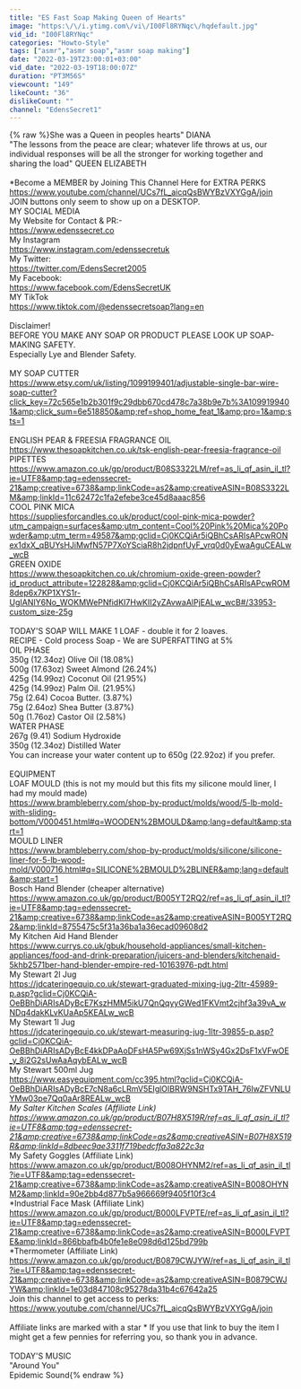 ```yaml
---
title: "ES Fast Soap Making Queen of Hearts"
image: "https:\/\/i.ytimg.com\/vi\/I00Fl8RYNqc\/hqdefault.jpg"
vid_id: "I00Fl8RYNqc"
categories: "Howto-Style"
tags: ["asmr","asmr soap","asmr soap making"]
date: "2022-03-19T23:00:01+03:00"
vid_date: "2022-03-19T18:00:07Z"
duration: "PT3M56S"
viewcount: "149"
likeCount: "36"
dislikeCount: ""
channel: "EdensSecret1"
---
```

{% raw %}She was a Queen in peoples hearts&quot; DIANA<br />&quot;The lessons from the peace are clear; whatever life throws at us, our individual responses will be all the stronger for working together and sharing the load&quot; QUEEN ELIZABETH<br /><br />*Become a MEMBER by Joining This Channel Here for EXTRA PERKS<br /><a rel="nofollow" target="blank" href="https://www.youtube.com/channel/UCs7fL_aicqQsBWYBzVXYGgA/join">https://www.youtube.com/channel/UCs7fL_aicqQsBWYBzVXYGgA/join</a><br />JOIN buttons only seem to show up on a DESKTOP. <br />MY SOCIAL MEDIA<br />My Website for Contact &amp; PR:- <br /><a rel="nofollow" target="blank" href="https://www.edenssecret.co">https://www.edenssecret.co</a><br />My Instagram<br /><a rel="nofollow" target="blank" href="https://www.instagram.com/edenssecretuk">https://www.instagram.com/edenssecretuk</a><br />My Twitter:<br /><a rel="nofollow" target="blank" href="https://twitter.com/EdensSecret2005">https://twitter.com/EdensSecret2005</a><br />My Facebook:<br /><a rel="nofollow" target="blank" href="https://www.facebook.com/EdensSecretUK">https://www.facebook.com/EdensSecretUK</a><br />MY TikTok<br /><a rel="nofollow" target="blank" href="https://www.tiktok.com/@edenssecretsoap?lang=en">https://www.tiktok.com/@edenssecretsoap?lang=en</a><br /><br />Disclaimer!<br />BEFORE YOU MAKE ANY SOAP OR PRODUCT PLEASE LOOK UP SOAP-MAKING SAFETY.<br />Especially Lye and Blender Safety.<br /><br />MY SOAP CUTTER<br /><a rel="nofollow" target="blank" href="https://www.etsy.com/uk/listing/1099199401/adjustable-single-bar-wire-soap-cutter?click_key=72c565e1b2b301f9c29dbb670cd478c7a38b9e7b%3A1099199401&amp;click_sum=6e518850&amp;ref=shop_home_feat_1&amp;pro=1&amp;sts=1">https://www.etsy.com/uk/listing/1099199401/adjustable-single-bar-wire-soap-cutter?click_key=72c565e1b2b301f9c29dbb670cd478c7a38b9e7b%3A1099199401&amp;click_sum=6e518850&amp;ref=shop_home_feat_1&amp;pro=1&amp;sts=1</a><br /><br />ENGLISH PEAR &amp; FREESIA FRAGRANCE OIL<br /><a rel="nofollow" target="blank" href="https://www.thesoapkitchen.co.uk/tsk-english-pear-freesia-fragrance-oil">https://www.thesoapkitchen.co.uk/tsk-english-pear-freesia-fragrance-oil</a><br />PIPETTES<br /><a rel="nofollow" target="blank" href="https://www.amazon.co.uk/gp/product/B08S3322LM/ref=as_li_qf_asin_il_tl?ie=UTF8&amp;tag=edenssecret-21&amp;creative=6738&amp;linkCode=as2&amp;creativeASIN=B08S3322LM&amp;linkId=11c62472c1fa2efebe3ce45d8aaac856">https://www.amazon.co.uk/gp/product/B08S3322LM/ref=as_li_qf_asin_il_tl?ie=UTF8&amp;tag=edenssecret-21&amp;creative=6738&amp;linkCode=as2&amp;creativeASIN=B08S3322LM&amp;linkId=11c62472c1fa2efebe3ce45d8aaac856</a><br />COOL PINK MICA<br /><a rel="nofollow" target="blank" href="https://suppliesforcandles.co.uk/product/cool-pink-mica-powder?utm_campaign=surfaces&amp;utm_content=Cool%20Pink%20Mica%20Powder&amp;utm_term=49587&amp;gclid=Cj0KCQiAr5iQBhCsARIsAPcwRONex1dxX_qBUYsHJiMwfN57P7XoYSciaR8h2jdpnfUyF_vrq0d0yEwaAguCEALw_wcB">https://suppliesforcandles.co.uk/product/cool-pink-mica-powder?utm_campaign=surfaces&amp;utm_content=Cool%20Pink%20Mica%20Powder&amp;utm_term=49587&amp;gclid=Cj0KCQiAr5iQBhCsARIsAPcwRONex1dxX_qBUYsHJiMwfN57P7XoYSciaR8h2jdpnfUyF_vrq0d0yEwaAguCEALw_wcB</a><br />GREEN OXIDE<br /><a rel="nofollow" target="blank" href="https://www.thesoapkitchen.co.uk/chromium-oxide-green-powder?id_product_attribute=122828&amp;gclid=Cj0KCQiAr5iQBhCsARIsAPcwROM8dep6x7KP1XYS1r-UgIANIY6No_WOKMWePNfidKI7HwKII2yZAvwaAlPjEALw_wcB#/33953-custom_size-25g">https://www.thesoapkitchen.co.uk/chromium-oxide-green-powder?id_product_attribute=122828&amp;gclid=Cj0KCQiAr5iQBhCsARIsAPcwROM8dep6x7KP1XYS1r-UgIANIY6No_WOKMWePNfidKI7HwKII2yZAvwaAlPjEALw_wcB#/33953-custom_size-25g</a><br /><br />TODAY'S SOAP WILL MAKE 1 LOAF - double it for 2 loaves.<br />RECIPE - Cold process Soap - We are SUPERFATTING at 5%<br />OIL PHASE<br />350g (12.34oz) Olive Oil (18.08%)<br />500g (17.63oz) Sweet Almond (26.24%)<br />425g   (14.99oz) Coconut Oil (21.95%)<br />425g   (14.99oz) Palm Oil.  (21.95%)<br />75g   (2.64) Cocoa Butter. (3.87%)<br />75g   (2.64oz) Shea Butter  (3.87%)<br />50g (1.76oz) Castor Oil (2.58%)<br />WATER PHASE<br />267g (9.41) Sodium Hydroxide<br />350g (12.34oz) Distilled Water <br />You can increase your water content up to 650g (22.92oz) if you prefer.<br /><br />EQUIPMENT<br />LOAF MOULD (this is not my mould but this fits my silicone mould liner, I had my mould made)<br /><a rel="nofollow" target="blank" href="https://www.brambleberry.com/shop-by-product/molds/wood/5-lb-mold-with-sliding-bottom/V000451.html#q=WOODEN%2BMOULD&amp;lang=default&amp;start=1">https://www.brambleberry.com/shop-by-product/molds/wood/5-lb-mold-with-sliding-bottom/V000451.html#q=WOODEN%2BMOULD&amp;lang=default&amp;start=1</a><br />MOULD LINER<br /><a rel="nofollow" target="blank" href="https://www.brambleberry.com/shop-by-product/molds/silicone/silicone-liner-for-5-lb-wood-mold/V000716.html#q=SILICONE%2BMOULD%2BLINER&amp;lang=default&amp;start=1">https://www.brambleberry.com/shop-by-product/molds/silicone/silicone-liner-for-5-lb-wood-mold/V000716.html#q=SILICONE%2BMOULD%2BLINER&amp;lang=default&amp;start=1</a><br />Bosch Hand Blender (cheaper alternative)<br /><a rel="nofollow" target="blank" href="https://www.amazon.co.uk/gp/product/B005YT2RQ2/ref=as_li_qf_asin_il_tl?ie=UTF8&amp;tag=edenssecret-21&amp;creative=6738&amp;linkCode=as2&amp;creativeASIN=B005YT2RQ2&amp;linkId=8755475c5f31a36ba1a36ecad09608d2">https://www.amazon.co.uk/gp/product/B005YT2RQ2/ref=as_li_qf_asin_il_tl?ie=UTF8&amp;tag=edenssecret-21&amp;creative=6738&amp;linkCode=as2&amp;creativeASIN=B005YT2RQ2&amp;linkId=8755475c5f31a36ba1a36ecad09608d2</a><br />My Kitchen Aid Hand Blender<br /><a rel="nofollow" target="blank" href="https://www.currys.co.uk/gbuk/household-appliances/small-kitchen-appliances/food-and-drink-preparation/juicers-and-blenders/kitchenaid-5khb2571ber-hand-blender-empire-red-10163976-pdt.html">https://www.currys.co.uk/gbuk/household-appliances/small-kitchen-appliances/food-and-drink-preparation/juicers-and-blenders/kitchenaid-5khb2571ber-hand-blender-empire-red-10163976-pdt.html</a><br />My Stewart 2l Jug<br /><a rel="nofollow" target="blank" href="https://jdcateringequip.co.uk/stewart-graduated-mixing-jug-2ltr-45989-p.asp?gclid=Cj0KCQiA-OeBBhDiARIsADyBcE7KszHMM5ikU7QnQqyyGWed1FKVmt2cjhf3a39vA_wNDq4dakKLvKUaAp5KEALw_wcB">https://jdcateringequip.co.uk/stewart-graduated-mixing-jug-2ltr-45989-p.asp?gclid=Cj0KCQiA-OeBBhDiARIsADyBcE7KszHMM5ikU7QnQqyyGWed1FKVmt2cjhf3a39vA_wNDq4dakKLvKUaAp5KEALw_wcB</a><br />My Stewart 1l Jug<br /><a rel="nofollow" target="blank" href="https://jdcateringequip.co.uk/stewart-measuring-jug-1ltr-39855-p.asp?gclid=Cj0KCQiA-OeBBhDiARIsADyBcE4kkDPaAoDFsHA5Pw69XjSs1nWSy4Gx2DsF1xVFwOE_y_8i2G2sUwAaAqybEALw_wcB">https://jdcateringequip.co.uk/stewart-measuring-jug-1ltr-39855-p.asp?gclid=Cj0KCQiA-OeBBhDiARIsADyBcE4kkDPaAoDFsHA5Pw69XjSs1nWSy4Gx2DsF1xVFwOE_y_8i2G2sUwAaAqybEALw_wcB</a><br />My Stewart 500ml Jug<br /><a rel="nofollow" target="blank" href="https://www.easyequipment.com/cc395.html?gclid=Cj0KCQiA-OeBBhDiARIsADyBcE7cN8a6cLRmV5EIglOIBRW9NSHTx9TAH_76IwZFVNLUYMw03pe7Qq0aAr8REALw_wcB">https://www.easyequipment.com/cc395.html?gclid=Cj0KCQiA-OeBBhDiARIsADyBcE7cN8a6cLRmV5EIglOIBRW9NSHTx9TAH_76IwZFVNLUYMw03pe7Qq0aAr8REALw_wcB</a><br />*My Salter Kitchen Scales (Affiliate Link)<br /><a rel="nofollow" target="blank" href="https://www.amazon.co.uk/gp/product/B07H8X519R/ref=as_li_qf_asin_il_tl?ie=UTF8&amp;tag=edenssecret-21&amp;creative=6738&amp;linkCode=as2&amp;creativeASIN=B07H8X519R&amp;linkId=8dbeec9ae3311f719bedcffa3a822c3a">https://www.amazon.co.uk/gp/product/B07H8X519R/ref=as_li_qf_asin_il_tl?ie=UTF8&amp;tag=edenssecret-21&amp;creative=6738&amp;linkCode=as2&amp;creativeASIN=B07H8X519R&amp;linkId=8dbeec9ae3311f719bedcffa3a822c3a</a><br />* My Safety Goggles (Affiliate Link)<br /><a rel="nofollow" target="blank" href="https://www.amazon.co.uk/gp/product/B008OHYNM2/ref=as_li_qf_asin_il_tl?ie=UTF8&amp;tag=edenssecret-21&amp;creative=6738&amp;linkCode=as2&amp;creativeASIN=B008OHYNM2&amp;linkId=90e2bb4d877b5a966669f9405f10f3c4">https://www.amazon.co.uk/gp/product/B008OHYNM2/ref=as_li_qf_asin_il_tl?ie=UTF8&amp;tag=edenssecret-21&amp;creative=6738&amp;linkCode=as2&amp;creativeASIN=B008OHYNM2&amp;linkId=90e2bb4d877b5a966669f9405f10f3c4</a><br />*Industrial Face Mask (Affiliate Link)<br /><a rel="nofollow" target="blank" href="https://www.amazon.co.uk/gp/product/B000LFVPTE/ref=as_li_qf_asin_il_tl?ie=UTF8&amp;tag=edenssecret-21&amp;creative=6738&amp;linkCode=as2&amp;creativeASIN=B000LFVPTE&amp;linkId=866bbafb4b0fe1e8e098d6d125bd799b">https://www.amazon.co.uk/gp/product/B000LFVPTE/ref=as_li_qf_asin_il_tl?ie=UTF8&amp;tag=edenssecret-21&amp;creative=6738&amp;linkCode=as2&amp;creativeASIN=B000LFVPTE&amp;linkId=866bbafb4b0fe1e8e098d6d125bd799b</a><br />*Thermometer (Affiliate Link)<br /><a rel="nofollow" target="blank" href="https://www.amazon.co.uk/gp/product/B0879CWJYW/ref=as_li_qf_asin_il_tl?ie=UTF8&amp;tag=edenssecret-21&amp;creative=6738&amp;linkCode=as2&amp;creativeASIN=B0879CWJYW&amp;linkId=1e03d847108c95278da31b4c67642a25">https://www.amazon.co.uk/gp/product/B0879CWJYW/ref=as_li_qf_asin_il_tl?ie=UTF8&amp;tag=edenssecret-21&amp;creative=6738&amp;linkCode=as2&amp;creativeASIN=B0879CWJYW&amp;linkId=1e03d847108c95278da31b4c67642a25</a><br />Join this channel to get access to perks:<br /><a rel="nofollow" target="blank" href="https://www.youtube.com/channel/UCs7fL_aicqQsBWYBzVXYGgA/join">https://www.youtube.com/channel/UCs7fL_aicqQsBWYBzVXYGgA/join</a><br /><br />Affiliate links are marked with a star * If you use that link to buy the item I might get a few pennies for referring you, so thank you in advance.<br /><br />TODAY'S MUSIC<br />&quot;Around You&quot;<br />Epidemic Sound{% endraw %}
